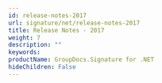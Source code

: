 ```yaml
---
id: release-notes-2017
url: signature/net/release-notes-2017
title: Release Notes - 2017
weight: 7
description: ""
keywords: 
productName: GroupDocs.Signature for .NET
hideChildren: False
---
```

